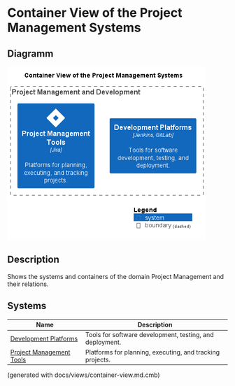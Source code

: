 # Container View of the Project Management Systems

## Diagramm
![Container View of the Project Management Systems](../../mybank/project-management/container-view.png)

## Description
Shows the systems and containers of the domain Project Management and their relations.
## Systems
| Name | Description |
|---|---|
| [Development Platforms](../../mybank/project-management/dev-platforms.md) | Tools for software development, testing, and deployment. |
| [Project Management Tools](../../mybank/project-management/project-management-tools.md) | Platforms for planning, executing, and tracking projects. |


(generated with docs/views/container-view.md.cmb)

